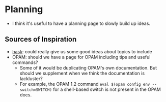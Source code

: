 # Planning

* I think it's useful to have a planning page to slowly build up ideas.

## Sources of Inspiration

* [hask](http://dev.stephendiehl.com/hask/): could really give us some good ideas about topics to include
* OPAM: should we have a page for OPAM including tips and useful commands?
  * Some of it would be duplicating OPAM's own documentation. But should we supplement when we think the documentation is lackluster?
  * For example, the OPAM 1.2 command `eval $(opam config env --switch=SWITCH)` for a shell-based switch is not present in the OPAM docs.
